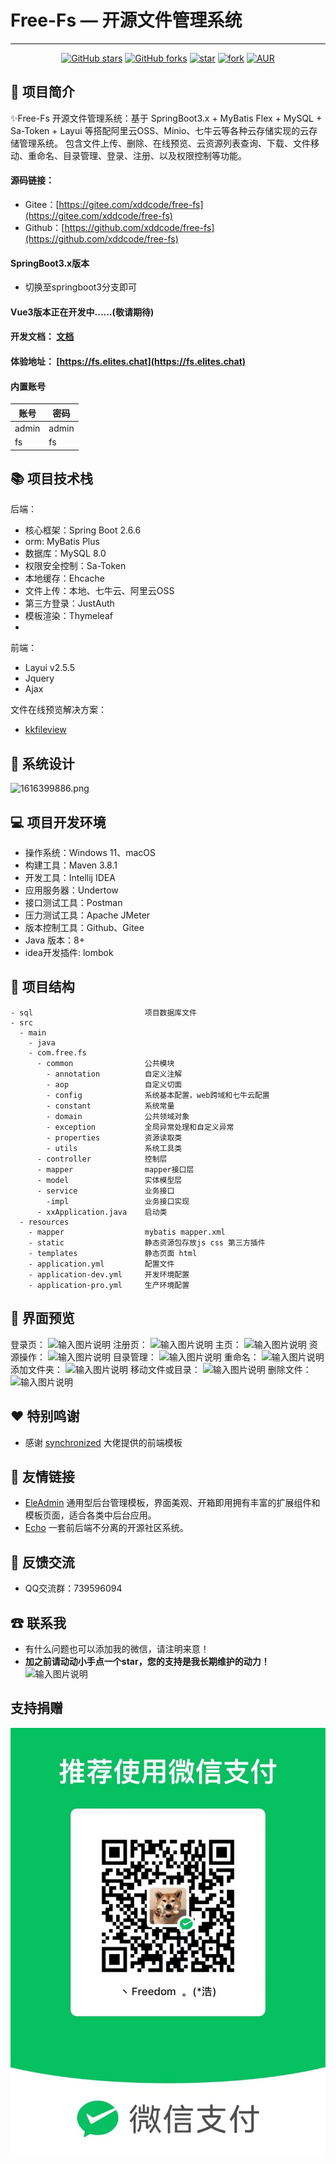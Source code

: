 # Free-Fs — 开源文件管理系统

---


<div align="center">

[![GitHub stars](https://img.shields.io/github/stars/xddcode/free-fs?logo=github)](https://github.com/xddcode/free-fs/stargazers)
[![GitHub forks](https://img.shields.io/github/forks/xddcode/free-fs?logo=github)](https://github.com/xddcode/free-fs/network)
[![star](https://gitee.com/xddcode/free-fs/badge/star.svg?theme=dark)](https://gitee.com/xddcode/free-fs/stargazers)
[![fork](https://gitee.com/xddcode/free-fs/badge/fork.svg?theme=dark)](https://gitee.com/xddcode/free-fs/members)
[![AUR](https://img.shields.io/badge/license-Apache%20License%202.0-blue.svg)](https://gitee.com/xddcode/free-fs/blob/master/LICENSE)
</div>

##  📖 项目简介
✨Free-Fs 开源文件管理系统：基于 SpringBoot3.x + MyBatis Flex + MySQL + Sa-Token + Layui 等搭配阿里云OSS、Minio、七牛云等各种云存储实现的云存储管理系统。
包含文件上传、删除、在线预览、云资源列表查询、下载、文件移动、重命名、目录管理、登录、注册、以及权限控制等功能。

#### 源码链接：

- Gitee：[https://gitee.com/xddcode/free-fs](https://gitee.com/xddcode/free-fs)
- Github：[https://github.com/xddcode/free-fs](https://github.com/xddcode/free-fs)
#### SpringBoot3.x版本

- 切换至springboot3分支即可
#### Vue3版本正在开发中......(敬请期待)
#### 开发文档： [文档](https://xddcode.github.io/fs-doc/)

#### 体验地址： [https://fs.elites.chat](https://fs.elites.chat)

#### 内置账号

| 账号    | 密码    |
|-------|-------|
| admin | admin |
| fs    | fs    |

## 📚 项目技术栈

后端：

- 核心框架：Spring Boot 2.6.6
- orm: MyBatis Plus
- 数据库：MySQL 8.0
- 权限安全控制：Sa-Token
- 本地缓存：Ehcache
- 文件上传：本地、七牛云、阿里云OSS
- 第三方登录：JustAuth
- 模板渲染：Thymeleaf
- 
前端：

- Layui v2.5.5
- Jquery
- Ajax


文件在线预览解决方案：

- [kkfileview](https://kkfileview.keking.cn/)

## 🛶 系统设计
![](https://dh_free.gitee.io/images/img/1616399886.png "1616399886.png")

##  💻 项目开发环境
- 操作系统：Windows 11、macOS
- 构建工具：Maven 3.8.1
- 开发工具：Intellij IDEA
- 应用服务器：Undertow
- 接口测试工具：Postman
- 压力测试工具：Apache JMeter
- 版本控制工具：Github、Gitee
- Java 版本：8+
- idea开发插件: lombok

##  📁 项目结构
```
- sql                         项目数据库文件
- src
  - main
    - java
    - com.free.fs
      - common                公共模块
        - annotation          自定义注解
        - aop                 自定义切面
        - config              系统基本配置，web跨域和七牛云配置
        - constant            系统常量
        - domain              公共领域对象
        - exception           全局异常处理和自定义异常
        - properties          资源读取类
        - utils               系统工具类
      - controller            控制层
      - mapper                mapper接口层
      - model                 实体模型层
      - service               业务接口
        -impl                 业务接口实现
      - xxApplication.java    启动类
  - resources
    - mapper                  mybatis mapper.xml
    - static                  静态资源包存放js css 第三方插件
    - templates               静态页面 html
    - application.yml         配置文件
    - application-dev.yml     开发环境配置
    - application-pro.yml     生产环境配置

```
##  👀 界面预览
登录页：
![输入图片说明](https://images.gitee.com/uploads/images/2021/0317/141545_ecc0619a_4951941.png "login.png")
注册页：
![输入图片说明](https://images.gitee.com/uploads/images/2021/0317/141609_07de32bf_4951941.png "reg.png")
主页：
![输入图片说明](https://images.gitee.com/uploads/images/2021/0317/141739_a327df31_4951941.png "index.png")
资源操作：
![输入图片说明](https://images.gitee.com/uploads/images/2021/0317/141814_39f4030f_4951941.png "view.png")
目录管理：
![输入图片说明](https://images.gitee.com/uploads/images/2021/0317/141837_3d08629c_4951941.png "dir.png")
重命名：
![输入图片说明](https://images.gitee.com/uploads/images/2021/0317/141853_e968e4a5_4951941.png "rename.png")
添加文件夹：
![输入图片说明](https://images.gitee.com/uploads/images/2021/0317/141910_c98bcc58_4951941.png "addFalod.png")
移动文件或目录：
![输入图片说明](https://images.gitee.com/uploads/images/2021/0317/141929_f5dc52ec_4951941.png "move.png")
删除文件：
![输入图片说明](https://images.gitee.com/uploads/images/2021/0317/141941_f77cd13e_4951941.png "delete.png")

##  ❤ 特别鸣谢
- 感谢 [synchronized](https://eleadmin.com/) 大佬提供的前端模板

##  🔗 友情链接
- [EleAdmin](https://eleadmin.com/) 通用型后台管理模板，界面美观、开箱即用拥有丰富的扩展组件和模板页面，适合各类中后台应用。
- [Echo](https://gitee.com/veal98/Echo) 一套前后端不分离的开源社区系统。

##  📧 反馈交流
- QQ交流群：739596094

##  ☎ 联系我
- 有什么问题也可以添加我的微信，请注明来意！
- **加之前请动动小手点一个star，您的支持是我长期维护的动力！**
  ![输入图片说明](https://images.gitee.com/uploads/images/2021/0317/145547_114a3b71_4951941.jpeg "wechat.jpg")

## 支持捐赠
![输入图片说明](fs-admin/src/main/resources/static/assets/img/pay.jpg)